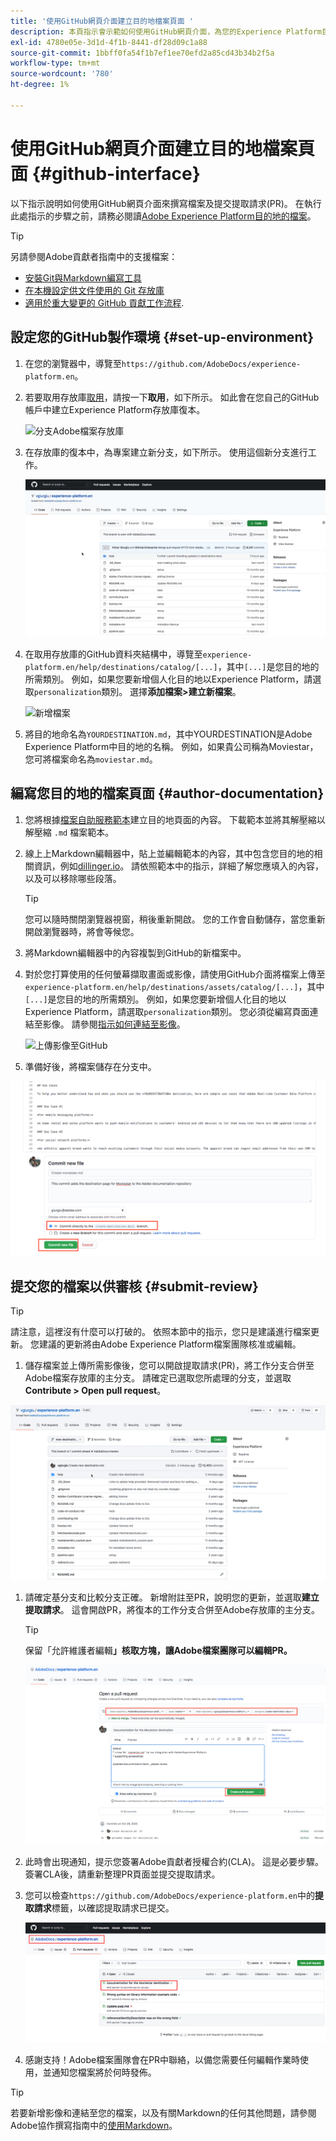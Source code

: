 ```yaml
---
title: '使用GitHub網頁介面建立目的地檔案頁面 '
description: 本頁指示會示範如何使用GitHub網頁介面，為您的Experience Platform目的地製作檔案頁面並提交以供審核。
exl-id: 4780e05e-3d1d-4f1b-8441-df28d09c1a88
source-git-commit: 1bbff0fa54f1b7ef1ee70efd2a85cd43b34b2f5a
workflow-type: tm+mt
source-wordcount: '780'
ht-degree: 1%

---
```


# 使用GitHub網頁介面建立目的地檔案頁面 {#github-interface}

以下指示說明如何使用GitHub網頁介面來撰寫檔案及提交提取請求(PR)。 在執行此處指示的步驟之前，請務必閱讀[Adobe Experience Platform目的地的檔案](./documentation-instructions.md)。

>[!TIP]
>
>另請參閱Adobe貢獻者指南中的支援檔案：
>* [安裝Git與Markdown編寫工具](https://experienceleague.adobe.com/docs/contributor/contributor-guide/setup/install-tools.html?lang=en)
>* [在本機設定供文件使用的 Git 存放庫](https://experienceleague.adobe.com/docs/contributor/contributor-guide/setup/local-repo.html?lang=en)
>* [適用於重大變更的 GitHub 貢獻工作流程](https://experienceleague.adobe.com/docs/contributor/contributor-guide/setup/full-workflow.html?lang=en).


## 設定您的GitHub製作環境 {#set-up-environment}

1. 在您的瀏覽器中，導覽至`https://github.com/AdobeDocs/experience-platform.en`。
2. 若要取用存放庫[取用](https://experienceleague.adobe.com/docs/contributor/contributor-guide/setup/local-repo.html?lang=en#fork-the-repository)，請按一下&#x200B;**取用**，如下所示。 如此會在您自己的GitHub帳戶中建立Experience Platform存放庫復本。

   ![分支Adobe檔案存放庫](./assets/ssd-fork-repository.gif)

3. 在存放庫的復本中，為專案建立新分支，如下所示。 使用這個新分支進行工作。

   ![建立新的GitHub分支](./assets/new-branch-github.gif)

4. 在取用存放庫的GitHub資料夾結構中，導覽至`experience-platform.en/help/destinations/catalog/[...]`，其中`[...]`是您目的地的所需類別。 例如，如果您要新增個人化目的地以Experience Platform，請選取`personalization`類別。 選擇&#x200B;**添加檔案>建立新檔案**。

   ![新增檔案](./assets/github-navigate-and-create-file.gif)

5. 將目的地命名為`YOURDESTINATION.md`，其中YOURDESTINATION是Adobe Experience Platform中目的地的名稱。 例如，如果貴公司稱為Moviestar，您可將檔案命名為`moviestar.md`。

## 編寫您目的地的檔案頁面 {#author-documentation}

1. 您將根據[檔案自助服務範本](./self-service-template.md)建立目的地頁面的內容。 **[](assets/yourdestination-template.zip)** 下載範本並將其解壓縮以解壓縮 `.md` 檔案範本。
2. 線上上Markdown編輯器中，貼上並編輯範本的內容，其中包含您目的地的相關資訊，例如[dillinger.io](https://dillinger.io/)。 請依照範本中的指示，詳細了解您應填入的內容，以及可以移除哪些段落。

   >[!TIP]
   >
   >您可以隨時關閉瀏覽器視窗，稍後重新開啟。 您的工作會自動儲存，當您重新開啟瀏覽器時，將會等候您。
3. 將Markdown編輯器中的內容複製到GitHub的新檔案中。
4. 對於您打算使用的任何螢幕擷取畫面或影像，請使用GitHub介面將檔案上傳至`experience-platform.en/help/destinations/assets/catalog/[...]`，其中`[...]`是您目的地的所需類別。 例如，如果您要新增個人化目的地以Experience Platform，請選取`personalization`類別。 您必須從編寫頁面連結至影像。 請參閱[指示如何連結至影像](https://experienceleague.adobe.com/docs/contributor/contributor-guide/writing-essentials/linking.html?lang=en#link-to-images)。

   ![上傳影像至GitHub](./assets/upload-image.gif)

5. 準備好後，將檔案儲存在分支中。

![確認檔案建立](./assets/ssd-confirm-file-creation.png)

## 提交您的檔案以供審核 {#submit-review}

>[!TIP]
>
>請注意，這裡沒有什麼可以打破的。 依照本節中的指示，您只是建議進行檔案更新。 您建議的更新將由Adobe Experience Platform檔案團隊核准或編輯。

1. 儲存檔案並上傳所需影像後，您可以開啟提取請求(PR)，將工作分支合併至Adobe檔案存放庫的主分支。 請確定已選取您所處理的分支，並選取&#x200B;**Contribute > Open pull request**。

![建立提取請求](./assets/ssd-create-pull-request-1.gif)

1. 請確定基分支和比較分支正確。 新增附註至PR，說明您的更新，並選取&#x200B;**建立提取請求**。 這會開啟PR，將復本的工作分支合併至Adobe存放庫的主分支。

   >[!TIP]
   >
   >保留「允許維護者編輯&#x200B;**」核取方塊，讓Adobe檔案團隊可以編輯PR。**

   ![建立提取請求以Adobe檔案存放庫](./assets/ssd-create-pull-request-2.png)

1. 此時會出現通知，提示您簽署Adobe貢獻者授權合約(CLA)。 這是必要步驟。 簽署CLA後，請重新整理PR頁面並提交提取請求。

1. 您可以檢查`https://github.com/AdobeDocs/experience-platform.en`中的&#x200B;**提取請求**&#x200B;標籤，以確認提取請求已提交。

   ![PR成功](./assets/ssd-pr-successful.png)

1. 感謝支持！Adobe檔案團隊會在PR中聯絡，以備您需要任何編輯作業時使用，並通知您檔案將於何時發佈。

>[!TIP]
>
>若要新增影像和連結至您的檔案，以及有關Markdown的任何其他問題，請參閱Adobe協作撰寫指南中的[使用Markdown](https://experienceleague.adobe.com/docs/contributor/contributor-guide/writing-essentials/markdown.html?lang=en)。
